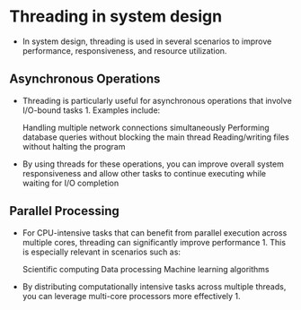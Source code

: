 # Threading in system design

* In system design, threading is used in several scenarios to improve performance, responsiveness, and resource utilization.

## Asynchronous Operations

* Threading is particularly useful for asynchronous operations that involve I/O-bound tasks 1. Examples include:

    Handling multiple network connections simultaneously
    Performing database queries without blocking the main thread
    Reading/writing files without halting the program

* By using threads for these operations, you can improve overall system responsiveness and allow other tasks to continue executing while waiting for I/O completion

## Parallel Processing

* For CPU-intensive tasks that can benefit from parallel execution across multiple cores, threading can significantly improve performance 1. This is especially relevant in scenarios such as:

    Scientific computing
    Data processing
    Machine learning algorithms

* By distributing computationally intensive tasks across multiple threads, you can leverage multi-core processors more effectively 1.